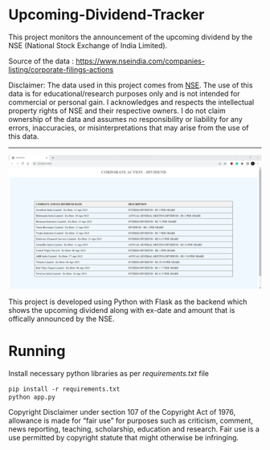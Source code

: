 # Upcoming-Dividend-Tracker
This project monitors the announcement of the upcoming dividend by the NSE (National Stock Exchange of India Limited).

Source of the data : https://www.nseindia.com/companies-listing/corporate-filings-actions

Disclaimer: The data used in this project comes from [NSE](https://www.nseindia.com/). The use of this data is for educational/research purposes only and is not intended for commercial or personal gain. I acknowledges and respects the intellectual property rights of NSE and their respective owners. I do not claim ownership of the data and assumes no responsibility or liability for any errors, inaccuracies, or misinterpretations that may arise from the use of this data.

<hr/>

![image](image.png)

This project is developed using Python with Flask as the backend which shows the upcoming dividend along with ex-date and amount that is offically announced by the NSE.


# Running
Install necessary python libraries as per _requirements.txt_ file
```
pip install -r requirements.txt 
python app.py
```

Copyright Disclaimer under section 107 of the Copyright Act of 1976, allowance is made for “fair use” for purposes such as criticism, comment, news reporting, teaching, scholarship, education and research. Fair use is a use permitted by copyright statute that might otherwise be infringing.
